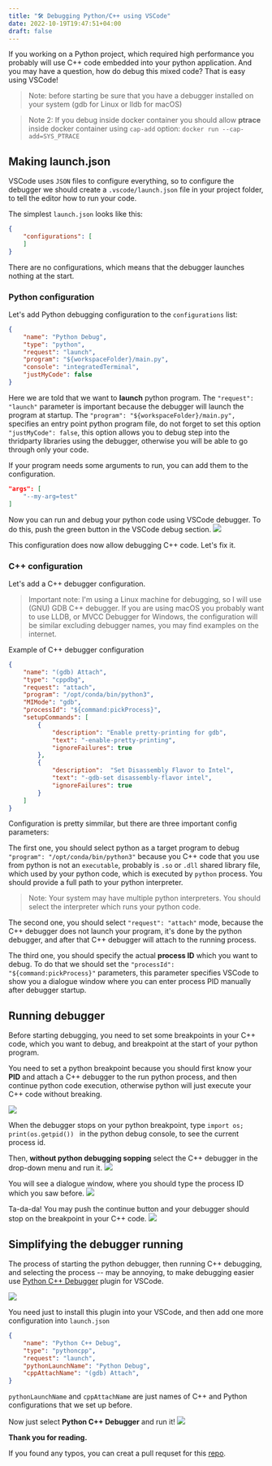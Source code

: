```yaml
---
title: "🛠 Debugging Python/C++ using VSCode"
date: 2022-10-19T19:47:51+04:00
draft: false
---
```


If you working on a Python project, which required high performance you probably will use C++ code embedded into your python application. And you may have a question, how do debug this mixed code? That is easy using VSCode!

> Note: before starting be sure that you have a debugger installed on your system (gdb for Linux or lldb for macOS)

> Note 2: If you debug inside docker container you should allow **ptrace** inside docker container using `cap-add` option: `docker run --cap-add=SYS_PTRACE`

## Making launch.json

VSCode uses `JSON` files to configure everything, so to configure the debugger we should create a `.vscode/launch.json` file in your project folder, to tell the editor how to run your code.

The simplest `launch.json` looks like this:
```JSON
{
    "configurations": [
    ]
}
```
There are no configurations, which means that the debugger launches nothing at the start.

### Python configuration
Let's add Python debugging configuration to the `configurations` list:
```json
{
    "name": "Python Debug",
    "type": "python",
    "request": "launch",
    "program": "${workspaceFolder}/main.py",
    "console": "integratedTerminal",
    "justMyCode": false
}
```

Here we are told that we want to **launch** python program. The `"request": "launch"` parameter is important because the debugger will launch the program at startup.  The `"program": "${workspaceFolder}/main.py",` specifies an entry point python program file, do not forget to set this option `"justMyCode": false`, this option allows you to debug step into the thridparty libraries using the debugger, otherwise you will be able to go through only your code.

If your program needs some arguments to run, you can add them to the configuration.
```json
"args": [
    "--my-arg=test"
]
```

Now you can run and debug your python code using VSCode debugger. To do this, push the green button in the VSCode debug section.
![](images/python-cpp-debug-1.png)

This configuration does now allow debugging C++ code. Let's fix it.

### C++ configuration

Let's add a C++ debugger configuration. 
> Important note: I'm using a Linux machine for debugging, so I will use (GNU) GDB C++ debugger. If you are using macOS you probably want to use LLDB, or MVCC Debugger for Windows, the configuration will be similar excluding debugger names, you may find examples on the internet. 

Example of C++ debugger configuration
```json
{
    "name": "(gdb) Attach",
    "type": "cppdbg",
    "request": "attach",
    "program": "/opt/conda/bin/python3",
    "MIMode": "gdb",
    "processId": "${command:pickProcess}",
    "setupCommands": [
        {
            "description": "Enable pretty-printing for gdb",
            "text": "-enable-pretty-printing",
            "ignoreFailures": true
        },
        {
            "description":  "Set Disassembly Flavor to Intel",
            "text": "-gdb-set disassembly-flavor intel",
            "ignoreFailures": true
        }
    ]
}
```

Configuration is pretty simmilar, but there are three important config parameters: 


The first one, you should select python as a target program to debug `"program": "/opt/conda/bin/python3"` because you C++ code that you use from python is not an `executable`, probably is `.so` or `.dll` shared library file, which used by your python code, which is executed by `python` process. You should provide a full path to your python interpreter. 
> Note: Your system may have multiple python interpreters. You should select the interpreter which runs your python code.

The second one, you should select `"request": "attach"` mode, because the C++ debugger does not launch your program, it's done by the python debugger, and after that C++ debugger will attach to the running process.

The third one, you should specify the actual **process ID** which you want to debug. To do that we should set the `"processId": "${command:pickProcess}"` parameters, this parameter specifies VSCode to show you a dialogue window where you can enter process PID manually after debugger startup.


## Running debugger

Before starting debugging, you need to set some breakpoints in your C++ code, which you want to debug, and breakpoint at the start of your python program.

You need to set a python breakpoint because you should first know your **PID** and attach a C++ debugger to the run python process, and then continue python code execution, otherwise python will just execute your C++ code without breaking.

![](images/python-cpp-debug-2.png)


When the debugger stops on your python breakpoint, type `import os; print(os.getpid())
` in the python debug console, to see the current process id.

Then, **without python debugging sopping** select the C++ debugger in the drop-down menu and run it.
![](images/python-cpp-debug-3.png)

You will see a dialogue window, where you should type the process ID which you saw before. 
![](images/python-cpp-debug-4.png)

Ta-da-da! You may push the continue button and your debugger should stop on the breakpoint in your C++ code.
![](images/python-cpp-debug-5.png)


## Simplifying the debugger running

The process of starting the python debugger, then running C++ debugging, and selecting the process -- may be annoying, to make debugging easier use [Python C++ Debugger](https://marketplace.visualstudio.com/items?itemName=benjamin-simmonds.pythoncpp-debug) plugin for VSCode.

![](https://github.com/benibenj/vscode-pythonCpp/raw/HEAD/images/pythonCppExample.gif)

You need just to install this plugin into your VSCode, and then add one more configuration into `launch.json`

```json
{
    "name": "Python C++ Debug",
    "type": "pythoncpp",
    "request": "launch",
    "pythonLaunchName": "Python Debug",
    "cppAttachName": "(gdb) Attach",
}
```

`pythonLaunchName` and `cppAttachName` are just names of C++ and Python configurations that we set up before. 


Now just select **Python C++ Debugger** and run it!
![](images/python-cpp-debug-6.png)


**Thank you for reading.**


If you found any typos, you can creat a pull requset for this [repo](https://github.com/alxmamaev/alxmamaev.github.io).
